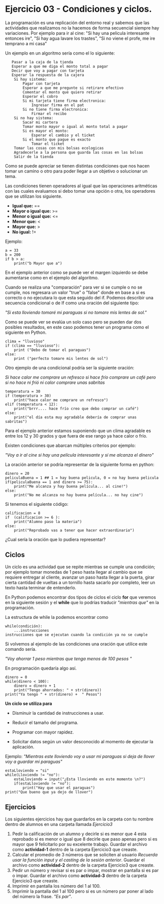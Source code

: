 
# Ejercicio 03 - Condiciones y ciclos.

La programación es una replicación del entorno real y sabemos que las actividades que realizamos no la hacemos de forma secuencial siempre hay variaciones. Por ejemplo para ir al cine: "Si hay una pelicula interesante entonces ire", "Si hay agua lavare los trastes", "Si no viene el profe, me ire temprano a mi casa"

Un ejemplo en un algoritmo sería como el lo siguiente:

       Pasar a la caja de la tienda
       Esperar a que me diga el monto total a pagar
       Decir que voy a pagar con tarjeta
       Esperar la respuesta de la cajera
       	Si hay sistema:
       		Pagar con tarjeta
       		Esperar a que me pregunte si retirare efectivo
       		Comentar el monto que quiero retirar
       		Esperar el cobro
       		Si mi tarjeta tiene firma electronica:
       			Ingresar firma en el pat
       		Si no tiene firma electronica:
       			Firmar el recibo
      	Si no hay sistema:
      		Sacar mi cartera
      		Tomar monto mayor o igual al monto total a pagar
      		Si es mayor el monto:
    			Esperar el cambio y el ticket
    		Si el monto que pague es exacto
    			Tomar el ticket
    	Tomar las cosas con mis bolsas ecologicas
    	Agradecerle a la persona que guarda las cosas en las bolsas
    	Salir de la tienda 

Como se puede apreciar se tienen distintas condiciones que nos hacen tomar un camino o otro para poder llegar a un objetivo o solucionar un tema. 

Las condiciones tienen operadores al igual que las operaciones aritméticas con las cuales evaluamos si debo tomar una opción o otra, los operadores que se utilizan los siguiente.
- **Igual que:**     ==
- **Mayor o igual que:**     >=
- **Menor o igual que:**     <=
- **Menor que:**     <
- **Mayor que:** >
- **No igual:** !=

Ejemplo:

    a = 33  
    b = 200  
    if b > a:  
	    print("b Mayor que a")
	    
En el ejemplo anterior como se puede ver el margen izquierdo se debe aumentarse como en el ejemplo del algoritmo.

Cuando se realiza una "comparación" para ver si se cumple o no se cumple, nos regresara un valor "true" o "false" donde en base a si es correcto o no ejecutara lo que esta seguido del if. 
Podemos describir una secuencia condicional o de If como una oración del siguiente tipo:

*"Si esta lloviendo tomaré mi paraguas si no tomare mis lentes de sol."*

Como se puede ver se evalúa un solo caso pero se pueden dar dos posibles resultados, en este caso podemos tener un programa como el siguiente en Python.

    clima = "lluvioso"
    if (clima == "lluvioso"):
    	print ("Debo de tomar el paraguas")
    else:
    	print ("perfecto tomare mis lentes de sol")
   
  Otro ejemplo de una condicional podría ser la siguiente oración:
  
*Si hace calor me comprare un refresco si hace frío comprare un café pero si no hace ni frió ni calor comprare unas sabritas*

    temperatura = 30
    if (temperatura > 30)
    	print("hace calor me comprare un refresco")
    elif (temperatura < 12):
    	print("brrr.... hace frío creo que debo comprar un café")
    else: 
    	print("el día esta muy agradable debería de comprar unas sabritas")

Para el ejemplo anterior estamos suponiendo que un clima agradable es entre los 12 y 30 grados y que fuera de ese rango ya hace calor o frío. 

Existen condiciones que abarcan múltiples criterios por ejemplo: 

*"Voy a ir al cine si hay una película interesante y sí me alcanza el dinero"*

La oración anterior se podría representar de la siguiente forma en python:

    dinero = 20
    peliculaBuena = 1 ## 1 = hay buena pelicula, 0 = no hay buena pelicula
    if(peliculaBuena == 1 and dinero >= 75):
    	print("Me alcanza y hay buena película... al cine!")
    else: 
    	print("No me alcanza no hay buena película... no hay cine")

Si tenemos el siguiente código: 

    calificacion = 8
    if  (calificacion >= 6 ):
    	print("Alumno paso la materia")
    else: 
    	print("Reprobado vas a tener que hacer extraordinario")

¿Cual sería la oración que lo pudiera representar?

## Ciclos
Un ciclo es una actividad que se repite mientras se cumple una condición; por ejemplo tomar monedas de 1 peso hasta llegar al cambio que se requiere entregar al cliente, avanzar un paso hasta llegar a la puerta, girar cierta cantidad de vueltas a un tornillo hasta sacarlo por completo, leer un texto hasta terminar de entenderlo. 

En Python podemos encontrar dos tipos de ciclos el ciclo **for** que veremos en la siguiente sesión y el **while** que lo podrías traducir *"mientras que"* en la programación. 

La estructura de while la podemos encontrar como

    while(condición):
    	...instrucciones
    instrucciones que se ejecutan cuando la condición ya no se cumple

Si volvemos al ejemplo de las condiciones  una oración que utilice este comando sería. 

*"Voy ahorrar 1 peso mientras que tenga menos de 100 pesos "*

En programación quedaría algo así. 

    dinero = 0
    while(dinero < 100):
    	dinero = dinero + 1
    	print("Tengo ahorrados: " + str(dinero))
    print("Ya tengo " + str(dinero) +  " Pesos")

**Un ciclo se utiliza para** 
-   Disminuir la cantidad de instrucciones a usar.
    
-   Reducir el tamaño del programa.
    
-   Programar con mayor rapidez.
    
-   Solicitar datos según un valor desconocido al momento de ejecutar la aplicación.

Ejemplo: 
*"Mientras este lloviendo voy a usar mi paraguas si deja de llover voy a guardar mi paraguas"*

    estaLloviendo = "si"
    while(Lloviendo != "no"): 
    	estaLloviendo = input("¿Esta lloviendo en este momento \n?")
    	if(estaLloviendo != "no"):
    		print("Hay que usar el paraguas")
    print("Que bueno que ya dejo de llover")

## Ejercicios
Los siguientes ejercicios hay que guardarlos en la carpeta con tu nombre dentro de alumnos en una carpeta llamada *Ejercicio3*
1. Pedir la calificación de un alumno y decirle si es menor que 4 esta reprobado si es menor o igual que 8 decirle que paso apenas pero si es mayor que 9 felicitarlo por su excelente trabajo. Guardar el archivo como **actividad-1** dentro de la carpeta Ejercicio3 que creaste.
2. Calcular el promedio de 3 números que se soliciten al usuario *Recuerda usar la función input y el casting de la sesión anterior*. Guardar el archivo como **actividad-2** dentro de la carpeta Ejercicio3 que creaste.
3. Pedir un número y revisar si es par o impar, mostrar en pantalla si es par o impar. Guardar el archivo como **actividad-3** dentro de la carpeta Ejercicio3 que creaste.
4. Imprimir en pantalla los número del 1 al 100.
5. Imprimir la pantalla del 1 al 100 pero si es un número par poner al lado del número la frase. *"Es par"*.
